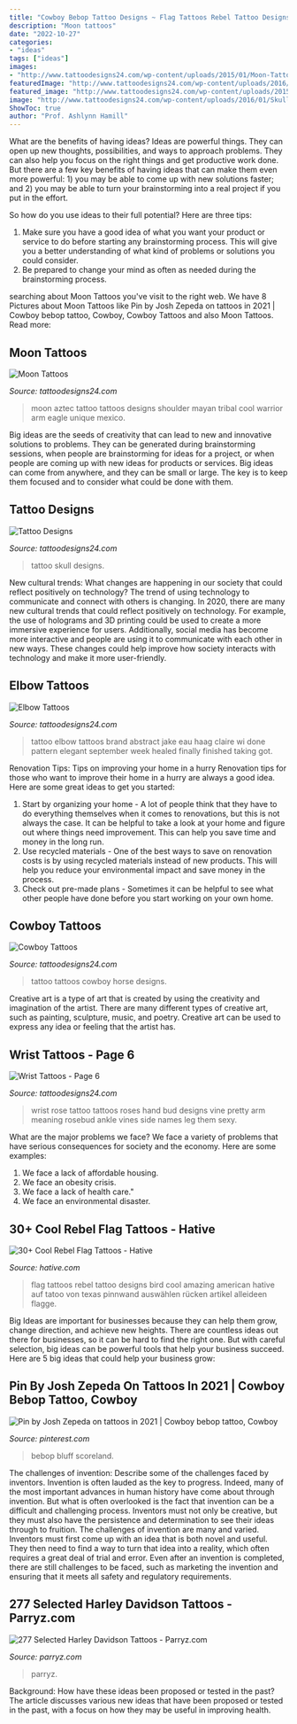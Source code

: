 ```yaml
---
title: "Cowboy Bebop Tattoo Designs ~ Flag Tattoos Rebel Tattoo Designs Bird Cool Amazing American Hative Auf Tatoo Von Texas Pinnwand Auswählen Rücken Artikel Alleideen Flagge"
description: "Moon tattoos"
date: "2022-10-27"
categories:
- "ideas"
tags: ["ideas"]
images:
- "http://www.tattoodesigns24.com/wp-content/uploads/2015/01/Moon-Tattoo-On-Shoulder.jpg"
featuredImage: "http://www.tattoodesigns24.com/wp-content/uploads/2016/01/Skull-Tattoo-TD1102-TD24102.jpg"
featured_image: "http://www.tattoodesigns24.com/wp-content/uploads/2015/01/Moon-Tattoo-On-Shoulder.jpg"
image: "http://www.tattoodesigns24.com/wp-content/uploads/2016/01/Skull-Tattoo-TD1102-TD24102.jpg"
ShowToc: true
author: "Prof. Ashlynn Hamill"
---
```



What are the benefits of having ideas?
Ideas are powerful things. They can open up new thoughts, possibilities, and ways to approach problems. They can also help you focus on the right things and get productive work done.
But there are a few key benefits of having ideas that can make them even more powerful: 1) you may be able to come up with new solutions faster; and 2) you may be able to turn your brainstorming into a real project if you put in the effort.

So how do you use ideas to their full potential? Here are three tips: 
1) Make sure you have a good idea of what you want your product or service to do before starting any brainstorming process. This will give you a better understanding of what kind of problems or solutions you could consider. 
2) Be prepared to change your mind as often as needed during the brainstorming process.

	

		
searching about Moon Tattoos you've visit to the right web. We have 8 Pictures about Moon Tattoos like Pin by Josh Zepeda on tattoos in 2021 | Cowboy bebop tattoo, Cowboy, Cowboy Tattoos and also Moon Tattoos. Read more:
		
    
## Moon Tattoos

<img loading=lazy src="http://www.tattoodesigns24.com/wp-content/uploads/2015/01/Moon-Tattoo-On-Shoulder.jpg" onerror="this.onerror=null;this.src='https://tse4.mm.bing.net/th?id=OIP._g4k4PDz1LSEnnuP9N52oAHaLq&amp;pid=15.1';" alt="Moon Tattoos">

_Source: tattoodesigns24.com_

>moon aztec tattoo tattoos designs shoulder mayan tribal cool warrior arm eagle unique mexico. 

	

Big ideas are the seeds of creativity that can lead to new and innovative solutions to problems. They can be generated during brainstorming sessions, when people are brainstorming for ideas for a project, or when people are coming up with new ideas for products or services. Big ideas can come from anywhere, and they can be small or large. The key is to keep them focused and to consider what could be done with them.

    
## Tattoo Designs

<img loading=lazy src="http://www.tattoodesigns24.com/wp-content/uploads/2016/01/Skull-Tattoo-TD1102-TD24102.jpg" onerror="this.onerror=null;this.src='https://tse2.mm.bing.net/th?id=OIP.GRQcBOAyR2wys5JdbdDdkwHaHa&amp;pid=15.1';" alt="Tattoo Designs">

_Source: tattoodesigns24.com_

>tattoo skull designs. 

	

New cultural trends: What changes are happening in our society that could reflect positively on technology?
The trend of using technology to communicate and connect with others is changing. In 2020, there are many new cultural trends that could reflect positively on technology. For example, the use of holograms and 3D printing could be used to create a more immersive experience for users. Additionally, social media has become more interactive and people are using it to communicate with each other in new ways. These changes could help improve how society interacts with technology and make it more user-friendly.

    
## Elbow Tattoos

<img loading=lazy src="http://www.tattoodesigns24.com/wp-content/uploads/2016/01/Awesome-Elbow-Tattoo-TD2407.jpg" onerror="this.onerror=null;this.src='https://tse1.mm.bing.net/th?id=OIP.T_Yeo2K24JOL_jwCH_HMQAHaJ4&amp;pid=15.1';" alt="Elbow Tattoos">

_Source: tattoodesigns24.com_

>tattoo elbow tattoos brand abstract jake eau haag claire wi done pattern elegant september week healed finally finished taking got. 

	

Renovation Tips: Tips on improving your home in a hurry
Renovation tips for those who want to improve their home in a hurry are always a good idea. Here are some great ideas to get you started: 
 1. Start by organizing your home - A lot of people think that they have to do everything themselves when it comes to renovations, but this is not always the case. It can be helpful to take a look at your home and figure out where things need improvement. This can help you save time and money in the long run. 
2. Use recycled materials - One of the best ways to save on renovation costs is by using recycled materials instead of new products. This will help you reduce your environmental impact and save money in the process. 
3. Check out pre-made plans - Sometimes it can be helpful to see what other people have done before you start working on your own home.

    
## Cowboy Tattoos

<img loading=lazy src="http://www.tattoodesigns24.com/wp-content/uploads/2014/12/Cowboy-With-Horse-Tattoo.jpg" onerror="this.onerror=null;this.src='https://tse3.mm.bing.net/th?id=OIP.RHrHvd5CvedOFXE4vsXb0gHaJQ&amp;pid=15.1';" alt="Cowboy Tattoos">

_Source: tattoodesigns24.com_

>tattoo tattoos cowboy horse designs. 

	

Creative art is a type of art that is created by using the creativity and imagination of the artist. There are many different types of creative art, such as painting, sculpture, music, and poetry. Creative art can be used to express any idea or feeling that the artist has.

    
## Wrist Tattoos - Page 6

<img loading=lazy src="http://www.tattoodesigns24.com/wp-content/uploads/2015/10/Rose-Tattoo-On-Wrist-TD12328-400x600.jpg" onerror="this.onerror=null;this.src='https://tse4.mm.bing.net/th?id=OIP.EFKEqBLfVm0sp1JuHpRVOQHaLH&amp;pid=15.1';" alt="Wrist Tattoos - Page 6">

_Source: tattoodesigns24.com_

>wrist rose tattoo tattoos roses hand bud designs vine pretty arm meaning rosebud ankle vines side names leg them sexy. 

	

What are the major problems we face?
We face a variety of problems that have serious consequences for society and the economy. Here are some examples:
1. We face a lack of affordable housing. 
2. We face an obesity crisis. 
3. We face a lack of health care." 
4. We face an environmental disaster.

    
## 30+ Cool Rebel Flag Tattoos - Hative

<img loading=lazy src="https://hative.com/wp-content/uploads/2014/04/rebel-flag-tattoos/16-rebel-flag-bird-on-back.jpg" onerror="this.onerror=null;this.src='https://tse1.mm.bing.net/th?id=OIP.FCCvPR5nxl6bnRYtPOBKiQHaJ4&amp;pid=15.1';" alt="30+ Cool Rebel Flag Tattoos - Hative">

_Source: hative.com_

>flag tattoos rebel tattoo designs bird cool amazing american hative auf tatoo von texas pinnwand auswählen rücken artikel alleideen flagge. 

	

Big Ideas are important for businesses because they can help them grow, change direction, and achieve new heights. There are countless ideas out there for businesses, so it can be hard to find the right one. But with careful selection, big ideas can be powerful tools that help your business succeed. Here are 5 big ideas that could help your business grow: 

    
## Pin By Josh Zepeda On Tattoos In 2021 | Cowboy Bebop Tattoo, Cowboy

<img loading=lazy src="https://i.pinimg.com/736x/01/2b/b8/012bb882a1cdc5f0daed82ef5c1a8ec6.jpg" onerror="this.onerror=null;this.src='https://tse2.mm.bing.net/th?id=OIP.J-j_FgZQ4Inu2HOGNzU7TAHaNK&amp;pid=15.1';" alt="Pin by Josh Zepeda on tattoos in 2021 | Cowboy bebop tattoo, Cowboy">

_Source: pinterest.com_

>bebop bluff scoreland. 

	

The challenges of invention: Describe some of the challenges faced by inventors.
Invention is often lauded as the key to progress. Indeed, many of the most important advances in human history have come about through invention. But what is often overlooked is the fact that invention can be a difficult and challenging process. Inventors must not only be creative, but they must also have the persistence and determination to see their ideas through to fruition.
The challenges of invention are many and varied. Inventors must first come up with an idea that is both novel and useful. They then need to find a way to turn that idea into a reality, which often requires a great deal of trial and error. Even after an invention is completed, there are still challenges to be faced, such as marketing the invention and ensuring that it meets all safety and regulatory requirements.

    
## 277 Selected Harley Davidson Tattoos - Parryz.com

<img loading=lazy src="http://parryz.com/wp-content/uploads/2017/09/Harley-Davidson-170.jpg" onerror="this.onerror=null;this.src='https://tse3.mm.bing.net/th?id=OIP.BThX9E7REHL6E_x2Qa1tAwHaHa&amp;pid=15.1';" alt="277 Selected Harley Davidson Tattoos - Parryz.com">

_Source: parryz.com_

>parryz. 

	

Background: How have these ideas been proposed or tested in the past?
The article discusses various new ideas that have been proposed or tested in the past, with a focus on how they may be useful in improving health.


